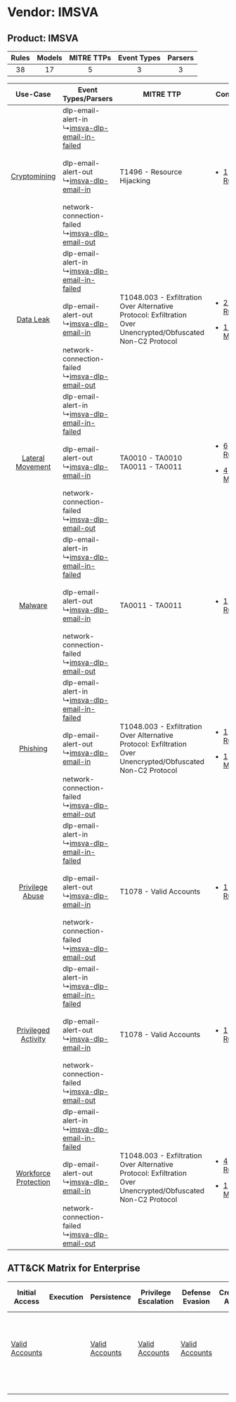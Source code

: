 Vendor: IMSVA
=============
Product: IMSVA
--------------
| Rules | Models | MITRE TTPs | Event Types | Parsers |
|:-----:|:------:|:----------:|:-----------:|:-------:|
|  38   |   17   |     5      |      3      |    3    |

|    Use-Case    | Event Types/Parsers    | MITRE TTP    | Content    |
|:----:| ---- | ---- | ---- |
|         [Cryptomining](../../../UseCases/uc_cryptomining.md)         |  dlp-email-alert-in<br> ↳[imsva-dlp-email-in-failed](Ps/pC_imsvadlpemailinfailed.md)<br><br> dlp-email-alert-out<br> ↳[imsva-dlp-email-in](Ps/pC_imsvadlpemailin.md)<br><br> network-connection-failed<br> ↳[imsva-dlp-email-out](Ps/pC_imsvadlpemailout.md)<br> | T1496 - Resource Hijacking<br>    | [<ul><li>1 Rules</li></ul>](RM/r_m_imsva_imsva_Cryptomining.md)    |
|    [Data Leak](../../../UseCases/uc_data_leak.md)    |  dlp-email-alert-in<br> ↳[imsva-dlp-email-in-failed](Ps/pC_imsvadlpemailinfailed.md)<br><br> dlp-email-alert-out<br> ↳[imsva-dlp-email-in](Ps/pC_imsvadlpemailin.md)<br><br> network-connection-failed<br> ↳[imsva-dlp-email-out](Ps/pC_imsvadlpemailout.md)<br> | T1048.003 - Exfiltration Over Alternative Protocol: Exfiltration Over Unencrypted/Obfuscated Non-C2 Protocol<br> | [<ul><li>27 Rules</li></ul><ul><li>12 Models</li></ul>](RM/r_m_imsva_imsva_Data_Leak.md)          |
|     [Lateral Movement](../../../UseCases/uc_lateral_movement.md)     |  dlp-email-alert-in<br> ↳[imsva-dlp-email-in-failed](Ps/pC_imsvadlpemailinfailed.md)<br><br> dlp-email-alert-out<br> ↳[imsva-dlp-email-in](Ps/pC_imsvadlpemailin.md)<br><br> network-connection-failed<br> ↳[imsva-dlp-email-out](Ps/pC_imsvadlpemailout.md)<br> | TA0010 - TA0010<br>TA0011 - TA0011<br>    | [<ul><li>6 Rules</li></ul><ul><li>4 Models</li></ul>](RM/r_m_imsva_imsva_Lateral_Movement.md)     |
|    [Malware](../../../UseCases/uc_malware.md)    |  dlp-email-alert-in<br> ↳[imsva-dlp-email-in-failed](Ps/pC_imsvadlpemailinfailed.md)<br><br> dlp-email-alert-out<br> ↳[imsva-dlp-email-in](Ps/pC_imsvadlpemailin.md)<br><br> network-connection-failed<br> ↳[imsva-dlp-email-out](Ps/pC_imsvadlpemailout.md)<br> | TA0011 - TA0011<br>    | [<ul><li>1 Rules</li></ul>](RM/r_m_imsva_imsva_Malware.md)    |
|    [Phishing](../../../UseCases/uc_phishing.md)    |  dlp-email-alert-in<br> ↳[imsva-dlp-email-in-failed](Ps/pC_imsvadlpemailinfailed.md)<br><br> dlp-email-alert-out<br> ↳[imsva-dlp-email-in](Ps/pC_imsvadlpemailin.md)<br><br> network-connection-failed<br> ↳[imsva-dlp-email-out](Ps/pC_imsvadlpemailout.md)<br> | T1048.003 - Exfiltration Over Alternative Protocol: Exfiltration Over Unencrypted/Obfuscated Non-C2 Protocol<br> | [<ul><li>1 Rules</li></ul><ul><li>1 Models</li></ul>](RM/r_m_imsva_imsva_Phishing.md)    |
|      [Privilege Abuse](../../../UseCases/uc_privilege_abuse.md)      |  dlp-email-alert-in<br> ↳[imsva-dlp-email-in-failed](Ps/pC_imsvadlpemailinfailed.md)<br><br> dlp-email-alert-out<br> ↳[imsva-dlp-email-in](Ps/pC_imsvadlpemailin.md)<br><br> network-connection-failed<br> ↳[imsva-dlp-email-out](Ps/pC_imsvadlpemailout.md)<br> | T1078 - Valid Accounts<br>    | [<ul><li>1 Rules</li></ul>](RM/r_m_imsva_imsva_Privilege_Abuse.md)    |
|  [Privileged Activity](../../../UseCases/uc_privileged_activity.md)  |  dlp-email-alert-in<br> ↳[imsva-dlp-email-in-failed](Ps/pC_imsvadlpemailinfailed.md)<br><br> dlp-email-alert-out<br> ↳[imsva-dlp-email-in](Ps/pC_imsvadlpemailin.md)<br><br> network-connection-failed<br> ↳[imsva-dlp-email-out](Ps/pC_imsvadlpemailout.md)<br> | T1078 - Valid Accounts<br>    | [<ul><li>1 Rules</li></ul>](RM/r_m_imsva_imsva_Privileged_Activity.md)    |
| [Workforce Protection](../../../UseCases/uc_workforce_protection.md) |  dlp-email-alert-in<br> ↳[imsva-dlp-email-in-failed](Ps/pC_imsvadlpemailinfailed.md)<br><br> dlp-email-alert-out<br> ↳[imsva-dlp-email-in](Ps/pC_imsvadlpemailin.md)<br><br> network-connection-failed<br> ↳[imsva-dlp-email-out](Ps/pC_imsvadlpemailout.md)<br> | T1048.003 - Exfiltration Over Alternative Protocol: Exfiltration Over Unencrypted/Obfuscated Non-C2 Protocol<br> | [<ul><li>4 Rules</li></ul><ul><li>1 Models</li></ul>](RM/r_m_imsva_imsva_Workforce_Protection.md) |

ATT&CK Matrix for Enterprise
----------------------------
| Initial Access                                                      | Execution | Persistence                                                         | Privilege Escalation                                                | Defense Evasion                                                     | Credential Access | Discovery | Lateral Movement | Collection | Command and Control | Exfiltration                                                                                                                                                                                                                                         | Impact                                                                  |
| ------------------------------------------------------------------- | --------- | ------------------------------------------------------------------- | ------------------------------------------------------------------- | ------------------------------------------------------------------- | ----------------- | --------- | ---------------- | ---------- | ------------------- | ---------------------------------------------------------------------------------------------------------------------------------------------------------------------------------------------------------------------------------------------------- | ----------------------------------------------------------------------- |
| [Valid Accounts](https://attack.mitre.org/techniques/T1078)<br><br> |           | [Valid Accounts](https://attack.mitre.org/techniques/T1078)<br><br> | [Valid Accounts](https://attack.mitre.org/techniques/T1078)<br><br> | [Valid Accounts](https://attack.mitre.org/techniques/T1078)<br><br> |                   |           |                  |            |                     | [Exfiltration Over Alternative Protocol](https://attack.mitre.org/techniques/T1048)<br><br>[Exfiltration Over Alternative Protocol: Exfiltration Over Unencrypted/Obfuscated Non-C2 Protocol](https://attack.mitre.org/techniques/T1048/003)<br><br> | [Resource Hijacking](https://attack.mitre.org/techniques/T1496)<br><br> |